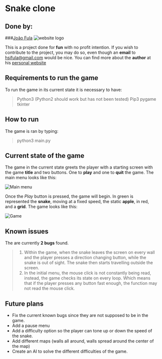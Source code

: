 # Snake clone
## Done by: 
###[João Fula](joaofula.pythonanywhere.com) ![website logo](https://joaofula.pythonanywhere.com/static/portfolio/logo.png)

This is a project done for **fun** with no profit intention. If you wish to contribute to the project, you may do so, even though an **email** to [hsifula@gmail.com](hsifula@gmail.com) would be nice.
You can find more about the **author** at his [personal website](joaofula.pythonanywhere.com)

## Requirements to run the game
To run the game in its current state it is necessary to have:
> Python3 (Python2 should work but has not been tested)
> Pip3
> pygame
> tkinter

## How to run

The game is ran by typing:
> python3 main.py

## Current state of the game

The game in the current state greets the player with a starting screen with the game **title** and two buttons. One to **play** and one to **quit** the game.
The main menu looks like this:

![Main menu](https://github.com/JoaoFula/SnakeGame/menu.png "Main menu")

Once the *Play* button is pressed, the game will begin. In green is represented the **snake**, moving at a fixed speed, the static **apple**, in red, and a **grid**.
The game looks like this:

![Game](https://github.com/JoaoFula/SnakeGame/game.png "Game")


## Known issues
The are currently **2 bugs** found.

> 1) Within the game, when the snake leaves the screen on every wall and the player presses a direction changing button, while the snake is out of sight. The snake then starts travelling outside the screen.
> 2) In the initial menu, the mouse click is not constantly being read, instead, the game checks its state on every loop. Which means that if the player presses any button fast enough, the function may not read the mouse click. 

## Future plans
* Fix the current known bugs since they are not supposed to be in the game.
* Add a pause menu
* Add a difficulty option so the player can tone up or down the speed of the snake.
* Add different maps (walls all around, walls spread around the center of the map)
* Create an AI to solve the different difficulties of the game.